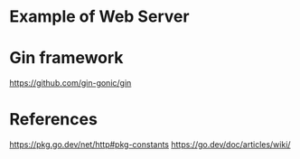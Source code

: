 Example of Web Server
=====================


# Gin framework

https://github.com/gin-gonic/gin


# References

https://pkg.go.dev/net/http#pkg-constants
https://go.dev/doc/articles/wiki/

